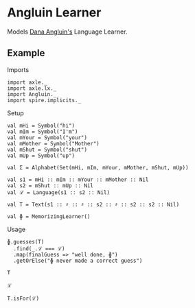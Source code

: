 
Angluin Learner
===============

Models <a href="https://en.wikipedia.org/wiki/Dana_Angluin">Dana Angluin's</a> Language Learner.

Example
-------

Imports

```tut:silent
import axle._
import axle.lx._
import Angluin._
import spire.implicits._
```

Setup

```tut:silent
val mHi = Symbol("hi")
val mIm = Symbol("I'm")
val mYour = Symbol("your")
val mMother = Symbol("Mother")
val mShut = Symbol("shut")
val mUp = Symbol("up")

val Σ = Alphabet(Set(mHi, mIm, mYour, mMother, mShut, mUp))

val s1 = mHi :: mIm :: mYour :: mMother :: Nil
val s2 = mShut :: mUp :: Nil
val ℒ = Language(s1 :: s2 :: Nil)

val T = Text(s1 :: ♯ :: ♯ :: s2 :: ♯ :: s2 :: s2 :: Nil)

val ɸ = MemorizingLearner()
```

Usage

```tut
ɸ.guesses(T)
  .find(_.ℒ === ℒ)
  .map(finalGuess => "well done, ɸ")
  .getOrElse("ɸ never made a correct guess")

T

ℒ

T.isFor(ℒ)
```
